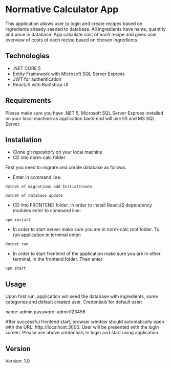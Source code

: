 # Normative Calculator App

This application allows user to login and create recipes based on ingredients already seeded to database. All ingredients have name, quantity and price in database. App calculate cost of each recipe and gives user overview of costs of each recipe based on chosen ingredients. 


## Technologies

- .NET CORE 5
- Entity Framework with Microsoft SQL Server Express
- JWT for authentication
- ReactJS with Bootstrap UI

## Requirements

Please make sure you have .NET 5, Microsoft SQL Server Express installed on your local machine as application back-end will use IIS and MS SQL Server.

## Installation

- Clone git repository on your local machine
- CD into norm-calc folder

First you need to migrate and create database as follows.

- Enter in command line:

```
dotnet ef migrations add InitialCreate
```

```
dotnet ef database update
```

- CD into FRONTEND folder. In order to install ReactJS dependency modules enter to command line:

```
npm install
```

- In order to start server make sure you are in norm-calc root folder. To run application in terminal enter:

```
dotnet run
```

- In order to start frontend of the application make sure you are in other terminal, in the frontend folder. Then enter:

```
npm start
```

## Usage

Upon first run, application will seed the database with ingredients, some categories and default created user. Credentials for default user:

name: admin
password: admin123456

After successful frontend start, browser window should automatically open with the URL: http://localhost:3000. User will be presented with the login screen. Please use above credentials to login and start using application.

## Version
Version: 1.0